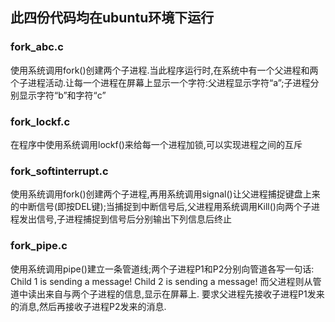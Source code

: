 ## 此四份代码均在ubuntu环境下运行
### fork_abc.c
使用系统调用fork()创建两个子进程.当此程序运行时,在系统中有一个父进程和两个子进程活动.让每一个进程在屏幕上显示一个字符:父进程显示字符“a”;子进程分别显示字符“b”和字符“c”

### fork_lockf.c
在程序中使用系统调用lockf()来给每一个进程加锁,可以实现进程之间的互斥

### fork_softinterrupt.c
使用系统调用fork()创建两个子进程,再用系统调用signal()让父进程捕捉键盘上来的中断信号(即按DEL键);当捕捉到中断信号后,父进程用系统调用Kill()向两个子进程发出信号,子进程捕捉到信号后分别输出下列信息后终止

### fork_pipe.c
使用系统调用pipe()建立一条管道线;两个子进程P1和P2分别向管道各写一句话:
Child 1 is sending a message!
Child 2 is sending a message!
而父进程则从管道中读出来自与两个子进程的信息,显示在屏幕上.
要求父进程先接收子进程P1发来的消息,然后再接收子进程P2发来的消息.

